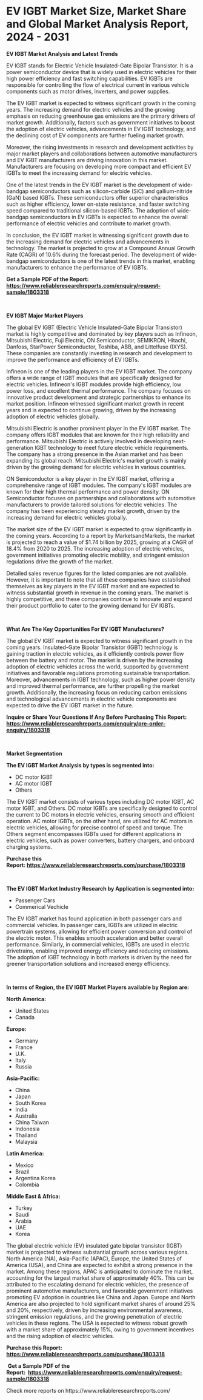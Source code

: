 <p><h1>EV IGBT Market Size, Market Share and Global Market Analysis Report, 2024 - 2031</h1></p><p><strong>EV IGBT Market Analysis and Latest Trends</strong></p>
<p><p>EV IGBT stands for Electric Vehicle Insulated-Gate Bipolar Transistor. It is a power semiconductor device that is widely used in electric vehicles for their high power efficiency and fast switching capabilities. EV IGBTs are responsible for controlling the flow of electrical current in various vehicle components such as motor drives, inverters, and power supplies.</p><p>The EV IGBT market is expected to witness significant growth in the coming years. The increasing demand for electric vehicles and the growing emphasis on reducing greenhouse gas emissions are the primary drivers of market growth. Additionally, factors such as government initiatives to boost the adoption of electric vehicles, advancements in EV IGBT technology, and the declining cost of EV components are further fueling market growth.</p><p>Moreover, the rising investments in research and development activities by major market players and collaborations between automotive manufacturers and EV IGBT manufacturers are driving innovation in this market. Manufacturers are focusing on developing more compact and efficient EV IGBTs to meet the increasing demand for electric vehicles.</p><p>One of the latest trends in the EV IGBT market is the development of wide-bandgap semiconductors such as silicon-carbide (SiC) and gallium-nitride (GaN) based IGBTs. These semiconductors offer superior characteristics such as higher efficiency, lower on-state resistance, and faster switching speed compared to traditional silicon-based IGBTs. The adoption of wide-bandgap semiconductors in EV IGBTs is expected to enhance the overall performance of electric vehicles and contribute to market growth.</p><p>In conclusion, the EV IGBT market is witnessing significant growth due to the increasing demand for electric vehicles and advancements in technology. The market is projected to grow at a Compound Annual Growth Rate (CAGR) of 10.6% during the forecast period. The development of wide-bandgap semiconductors is one of the latest trends in this market, enabling manufacturers to enhance the performance of EV IGBTs.</p></p>
<p><strong>Get a Sample PDF of the Report:&nbsp; <a href="https://www.reliableresearchreports.com/enquiry/request-sample/1803318">https://www.reliableresearchreports.com/enquiry/request-sample/1803318</a></strong></p>
<p>&nbsp;</p>
<p><strong>EV IGBT Major Market Players</strong></p>
<p><p>The global EV IGBT (Electric Vehicle Insulated-Gate Bipolar Transistor) market is highly competitive and dominated by key players such as Infineon, Mitsubishi Electric, Fuji Electric, ON Semiconductor, SEMIKRON, Hitachi, Danfoss, StarPower Semiconductor, Toshiba, ABB, and Littelfuse (IXYS). These companies are constantly investing in research and development to improve the performance and efficiency of EV IGBTs.</p><p>Infineon is one of the leading players in the EV IGBT market. The company offers a wide range of IGBT modules that are specifically designed for electric vehicles. Infineon's IGBT modules provide high efficiency, low power loss, and excellent thermal performance. The company focuses on innovative product development and strategic partnerships to enhance its market position. Infineon witnessed significant market growth in recent years and is expected to continue growing, driven by the increasing adoption of electric vehicles globally.</p><p>Mitsubishi Electric is another prominent player in the EV IGBT market. The company offers IGBT modules that are known for their high reliability and performance. Mitsubishi Electric is actively involved in developing next-generation IGBT technology to meet future electric vehicle requirements. The company has a strong presence in the Asian market and has been expanding its global reach. Mitsubishi Electric's market growth is mainly driven by the growing demand for electric vehicles in various countries.</p><p>ON Semiconductor is a key player in the EV IGBT market, offering a comprehensive range of IGBT modules. The company's IGBT modules are known for their high thermal performance and power density. ON Semiconductor focuses on partnerships and collaborations with automotive manufacturers to provide tailored solutions for electric vehicles. The company has been experiencing steady market growth, driven by the increasing demand for electric vehicles globally.</p><p>The market size of the EV IGBT market is expected to grow significantly in the coming years. According to a report by MarketsandMarkets, the market is projected to reach a value of $1.74 billion by 2025, growing at a CAGR of 18.4% from 2020 to 2025. The increasing adoption of electric vehicles, government initiatives promoting electric mobility, and stringent emission regulations drive the growth of the market.</p><p>Detailed sales revenue figures for the listed companies are not available. However, it is important to note that all these companies have established themselves as key players in the EV IGBT market and are expected to witness substantial growth in revenue in the coming years. The market is highly competitive, and these companies continue to innovate and expand their product portfolio to cater to the growing demand for EV IGBTs.</p></p>
<p>&nbsp;</p>
<p><strong>What Are The Key Opportunities For EV IGBT Manufacturers?</strong></p>
<p><p>The global EV IGBT market is expected to witness significant growth in the coming years. Insulated-Gate Bipolar Transistor (IGBT) technology is gaining traction in electric vehicles, as it efficiently controls power flow between the battery and motor. The market is driven by the increasing adoption of electric vehicles across the world, supported by government initiatives and favorable regulations promoting sustainable transportation. Moreover, advancements in IGBT technology, such as higher power density and improved thermal performance, are further propelling the market growth. Additionally, the increasing focus on reducing carbon emissions and technological advancements in electric vehicle components are expected to drive the EV IGBT market in the future.</p></p>
<p><strong>Inquire or Share Your Questions If Any Before Purchasing This Report: <a href="https://www.reliableresearchreports.com/enquiry/pre-order-enquiry/1803318">https://www.reliableresearchreports.com/enquiry/pre-order-enquiry/1803318</a></strong></p>
<p>&nbsp;</p>
<p><strong>Market Segmentation</strong></p>
<p><strong>The EV IGBT Market Analysis by types is segmented into:</strong></p>
<p><ul><li>DC motor IGBT</li><li>AC motor IGBT</li><li>Others</li></ul></p>
<p><p>The EV IGBT market consists of various types including DC motor IGBT, AC motor IGBT, and Others. DC motor IGBTs are specifically designed to control the current to DC motors in electric vehicles, ensuring smooth and efficient operation. AC motor IGBTs, on the other hand, are utilized for AC motors in electric vehicles, allowing for precise control of speed and torque. The Others segment encompasses IGBTs used for different applications in electric vehicles, such as power converters, battery chargers, and onboard charging systems.</p></p>
<p><strong>Purchase this Report:&nbsp;<a href="https://www.reliableresearchreports.com/purchase/1803318">https://www.reliableresearchreports.com/purchase/1803318</a></strong></p>
<p>&nbsp;</p>
<p><strong>The EV IGBT Market Industry Research by Application is segmented into:</strong></p>
<p><ul><li>Passenger Cars</li><li>Commerical Vechicle</li></ul></p>
<p><p>The EV IGBT market has found application in both passenger cars and commercial vehicles. In passenger cars, IGBTs are utilized in electric powertrain systems, allowing for efficient power conversion and control of the electric motor. This enables smooth acceleration and better overall performance. Similarly, in commercial vehicles, IGBTs are used in electric drivetrains, enabling improved energy efficiency and reducing emissions. The adoption of IGBT technology in both markets is driven by the need for greener transportation solutions and increased energy efficiency.</p></p>
<p>&nbsp;</p>
<p><strong>In terms of Region, the EV IGBT Market Players available by Region are:</strong></p>
<p>
    <p> <strong> North America: </strong>
        <ul>
            <li>United States</li>
            <li>Canada</li>
        </ul>
        </p> 
    <p> <strong> Europe: </strong>
        <ul>
            <li>Germany</li>
            <li>France</li>
            <li>U.K.</li>
            <li>Italy</li>
            <li>Russia</li>
        </ul>
        </p> 
    <p> <strong> Asia-Pacific: </strong>
        <ul>
            <li>China</li>
            <li>Japan</li>
            <li>South Korea</li>
            <li>India</li>
            <li>Australia</li>
            <li>China Taiwan</li>
            <li>Indonesia</li>
            <li>Thailand</li>
            <li>Malaysia</li>
        </ul>
        </p> 
    <p> <strong> Latin America: </strong>
        <ul>
            <li>Mexico</li>
            <li>Brazil</li>
            <li>Argentina Korea</li>
            <li>Colombia</li>
        </ul>
        </p> 
    <p> <strong> Middle East & Africa: </strong>
        <ul>
            <li>Turkey</li>
            <li>Saudi</li>
            <li>Arabia</li>
            <li>UAE</li>
            <li>Korea</li>
        </ul>
    </p>
    </p>
<p><p>The global electric vehicle (EV) insulated gate bipolar transistor (IGBT) market is projected to witness substantial growth across various regions. North America (NA), Asia-Pacific (APAC), Europe, the United States of America (USA), and China are expected to exhibit a strong presence in the market. Among these regions, APAC is anticipated to dominate the market, accounting for the largest market share of approximately 40%. This can be attributed to the escalating demand for electric vehicles, the presence of prominent automotive manufacturers, and favorable government initiatives promoting EV adoption in countries like China and Japan. Europe and North America are also projected to hold significant market shares of around 25% and 20%, respectively, driven by increasing environmental awareness, stringent emission regulations, and the growing penetration of electric vehicles in these regions. The USA is expected to witness robust growth with a market share of approximately 15%, owing to government incentives and the rising adoption of electric vehicles.</p></p>
<p><strong>Purchase this Report: <a href="https://www.reliableresearchreports.com/purchase/1803318">https://www.reliableresearchreports.com/purchase/1803318</a></strong></p>
<p>&nbsp;<strong>Get a Sample PDF of the Report:&nbsp;&nbsp;<a href="https://www.reliableresearchreports.com/enquiry/request-sample/1803318">https://www.reliableresearchreports.com/enquiry/request-sample/1803318</a></strong></p>
<p><strong></strong></p>
<p>Check more reports on https://www.reliableresearchreports.com/</p>